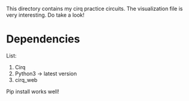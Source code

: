 This directory contains my cirq practice circuits. The visualization file is very interesting. Do take a look!

# Dependencies
List:
  1. Cirq
  2. Python3 -> latest version
  3. cirq_web

Pip install works well!
